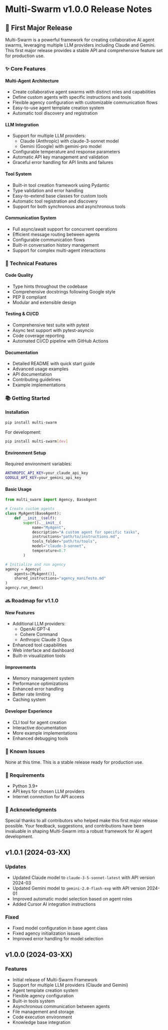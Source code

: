 # Multi-Swarm v1.0.0 Release Notes

## 🎉 First Major Release

Multi-Swarm is a powerful framework for creating collaborative AI agent swarms, leveraging multiple LLM providers including Claude and Gemini. This first major release provides a stable API and comprehensive feature set for production use.

### ✨ Core Features

#### Multi-Agent Architecture
- Create collaborative agent swarms with distinct roles and capabilities
- Define custom agents with specific instructions and tools
- Flexible agency configuration with customizable communication flows
- Easy-to-use agent template creation system
- Automatic tool discovery and registration

#### LLM Integration
- Support for multiple LLM providers:
  - Claude (Anthropic) with claude-3-sonnet model
  - Gemini (Google) with gemini-pro model
- Configurable temperature and response parameters
- Automatic API key management and validation
- Graceful error handling for API limits and failures

#### Tool System
- Built-in tool creation framework using Pydantic
- Type validation and error handling
- Easy-to-extend base classes for custom tools
- Automatic tool registration and discovery
- Support for both synchronous and asynchronous tools

#### Communication System
- Full async/await support for concurrent operations
- Efficient message routing between agents
- Configurable communication flows
- Built-in conversation history management
- Support for complex multi-agent interactions

### 🔧 Technical Features

#### Code Quality
- Type hints throughout the codebase
- Comprehensive docstrings following Google style
- PEP 8 compliant
- Modular and extensible design

#### Testing & CI/CD
- Comprehensive test suite with pytest
- Async test support with pytest-asyncio
- Code coverage reporting
- Automated CI/CD pipeline with GitHub Actions

#### Documentation
- Detailed README with quick start guide
- Advanced usage examples
- API documentation
- Contributing guidelines
- Example implementations

### 📚 Getting Started

#### Installation
```bash
pip install multi-swarm
```

For development:
```bash
pip install multi-swarm[dev]
```

#### Environment Setup
Required environment variables:
```bash
ANTHROPIC_API_KEY=your_claude_api_key
GOOGLE_API_KEY=your_gemini_api_key
```

#### Basic Usage
```python
from multi_swarm import Agency, BaseAgent

# Create custom agents
class MyAgent(BaseAgent):
    def __init__(self):
        super().__init__(
            name="MyAgent",
            description="A custom agent for specific tasks",
            instructions="path/to/instructions.md",
            tools_folder="path/to/tools",
            model="claude-3-sonnet",
            temperature=0.7
        )

# Initialize and run agency
agency = Agency(
    agents=[MyAgent()],
    shared_instructions="agency_manifesto.md"
)
agency.run_demo()
```

### 🔜 Roadmap for v1.1.0

#### New Features
- Additional LLM providers:
  - OpenAI GPT-4
  - Cohere Command
  - Anthropic Claude 3 Opus
- Enhanced tool capabilities
- Web interface and dashboard
- Built-in visualization tools

#### Improvements
- Memory management system
- Performance optimizations
- Enhanced error handling
- Better rate limiting
- Caching system

#### Developer Experience
- CLI tool for agent creation
- Interactive documentation
- More example implementations
- Enhanced debugging tools

### 🐛 Known Issues

None at this time. This is a stable release ready for production use.

### 📝 Requirements

- Python 3.9+
- API keys for chosen LLM providers
- Internet connection for API access

### 🙏 Acknowledgments

Special thanks to all contributors who helped make this first major release possible. Your feedback, suggestions, and contributions have been invaluable in shaping Multi-Swarm into a robust framework for AI agent development.

## v1.0.1 (2024-03-XX)

### Updates
- Updated Claude model to `claude-3-5-sonnet-latest` with API version 2024-03
- Updated Gemini model to `gemini-2.0-flash-exp` with API version 2024-01
- Improved automatic model selection based on agent roles
- Added Cursor AI integration instructions

### Fixed
- Fixed model configuration in base agent class
- Fixed agency initialization issues
- Improved error handling for model selection

## v1.0.0 (2024-03-XX)

### Features
- Initial release of Multi-Swarm Framework
- Support for multiple LLM providers (Claude and Gemini)
- Agent template creation system
- Flexible agency configuration
- Built-in tools system
- Asynchronous communication between agents
- File management and storage
- Code execution environment
- Knowledge base integration 